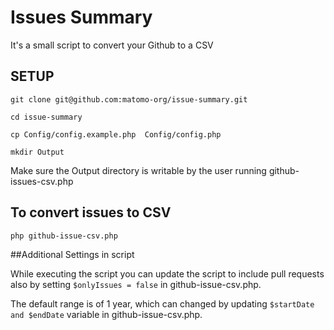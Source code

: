 # Issues Summary

It's a small script to convert your Github to a CSV

## SETUP
```
git clone git@github.com:matomo-org/issue-summary.git

cd issue-summary

cp Config/config.example.php  Config/config.php

mkdir Output
```

Make sure the Output directory is writable by the user running github-issues-csv.php

## To convert issues to CSV
```
php github-issue-csv.php 
```

##Additional Settings in script

While executing the script you can update the script to include pull requests also by setting `$onlyIssues = false` in github-issue-csv.php.

The default range is of 1 year, which can changed by updating `$startDate and $endDate` variable in github-issue-csv.php.